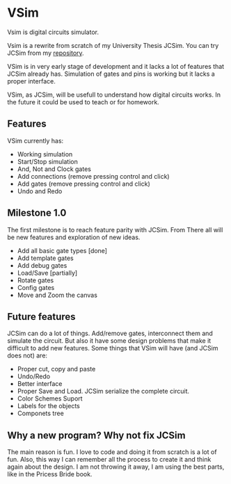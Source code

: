 # VSim

Vsim is digital circuits simulator.

Vsim is a rewrite from scratch of my University Thesis JCSim. You can try JCSim from my [repository](https://github.com/almejo/jcsim).

VSim is in very early stage of development and it lacks a lot of features that JCSim already has. Simulation of gates
and pins is working but it lacks a proper interface.

VSim, as JCSim, will be usefull to understand how digital circuits works. In the future it could be used to teach or
for homework.

## Features

VSim currently has:

- Working simulation
- Start/Stop simulation
- And, Not and Clock gates
- Add connections (remove pressing control and click)
- Add gates (remove pressing control and click)
- Undo and Redo

## Milestone 1.0

The first milestone is to reach feature parity with JCSim. From There all will be new features and exploration of new ideas.

- Add all basic gate types [done]
- Add template gates
- Add debug gates
- Load/Save [partially]
- Rotate gates
- Config gates
- Move and Zoom the canvas

## Future features

JCSim can do a lot of things. Add/remove gates, interconnect them and simulate the circuit.
But also it have some design problems that make it difficult to add new features. Some things that VSim will have
(and JCSim does not) are:

- Proper cut, copy and paste
- Undo/Redo
- Better interface
- Proper Save and Load. JCSim serialize the complete circuit.
- Color Schemes Suport
- Labels for the objects
- Componets tree

## Why a new program? Why not fix JCSim

The main reason is fun. I love to code and doing it from scratch is a lot of fun. Also, this way I can remember all the
process to create it and think again about the design. I am not throwing it away, I am using the best parts, like in the
Pricess Bride book.


